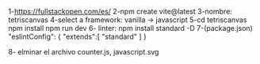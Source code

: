1-https://fullstackopen.com/es/
2-npm create vite@latest
3-nombre: tetriscanvas
4-select a framework: vanilla -> javascript
5-cd tetriscanvas
  npm install
  npm run dev
6- linter: npm install standard -D
7-(package.json) 
  "eslintConfig": {
    "extends":[
      "standard"
    ]
  }

8- elminar el archivo counter.js, javascript.svg